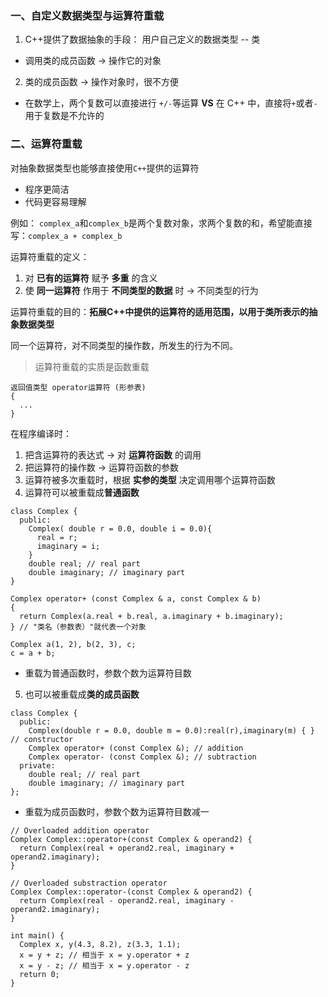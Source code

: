 ### 一、自定义数据类型与运算符重载

1. C++提供了数据抽象的手段：
  用户自己定义的数据类型 -- 类
  - 调用类的成员函数 -> 操作它的对象
2. 类的成员函数 -> 操作对象时，很不方便
  - 在数学上，两个复数可以直接进行 `+/-`等运算 **VS** 在 C++ 中，直接将`+`或者`-`用于复数是不允许的

### 二、运算符重载

对抽象数据类型也能够直接使用`C++`提供的运算符
- 程序更简洁
- 代码更容易理解

例如：
`complex_a`和`complex_b`是两个复数对象，求两个复数的和，希望能直接写：`complex_a + complex_b`

运算符重载的定义：
1. 对 **已有的运算符** 赋予 **多重** 的含义
2. 使 **同一运算符** 作用于 **不同类型的数据** 时 -> 不同类型的行为

运算符重载的目的：**拓展C++中提供的运算符的适用范围，以用于类所表示的抽象数据类型**

同一个运算符，对不同类型的操作数，所发生的行为不同。

> 运算符重载的实质是函数重载

```
返回值类型 operator运算符 (形参表)
{
  ...
}
```

在程序编译时：
1. 把含运算符的表达式 -> 对 **运算符函数** 的调用
2. 把运算符的操作数 -> 运算符函数的参数
3. 运算符被多次重载时，根据 **实参的类型** 决定调用哪个运算符函数
4. 运算符可以被重载成**普通函数**
  ```
  class Complex {
    public:
      Complex( double r = 0.0, double i = 0.0){
        real = r;
        imaginary = i;
      }
      double real; // real part
      double imaginary; // imaginary part
  }

  Complex operator+ (const Complex & a, const Complex & b)
  {
    return Complex(a.real + b.real, a.imaginary + b.imaginary);
  } // "类名（参数表）"就代表一个对象

  Complex a(1, 2), b(2, 3), c;
  c = a + b;
  ```
  - 重载为普通函数时，参数个数为运算符目数
5. 也可以被重载成**类的成员函数**
  ```
  class Complex {
    public:
      Complex(double r = 0.0, double m = 0.0):real(r),imaginary(m) { } // constructor
      Complex operator+ (const Complex &); // addition
      Complex operator- (const Complex &); // subtraction
    private:
      double real; // real part
      double imaginary; // imaginary part
  };
  ```
  - 重载为成员函数时，参数个数为运算符目数减一
  ```
  // Overloaded addition operator
  Complex Complex::operator+(const Complex & operand2) {
    return Complex(real + operand2.real, imaginary + operand2.imaginary);
  }

  // Overloaded substraction operator
  Complex Complex::operator-(const Complex & operand2) {
    return Complex(real - operand2.real, imaginary - operand2.imaginary);
  }

  int main() {
    Complex x, y(4.3, 8.2), z(3.3, 1.1);
    x = y + z; // 相当于 x = y.operator + z
    x = y - z; // 相当于 x = y.operator - z
    return 0;
  }
  ```
